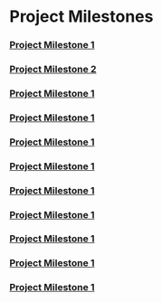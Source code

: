 # Project Milestones

### [Project Milestone 1]()

### [Project Milestone 2]()

### [Project Milestone 1]()
### [Project Milestone 1]()
### [Project Milestone 1]()
### [Project Milestone 1]()
### [Project Milestone 1]()
### [Project Milestone 1]()
### [Project Milestone 1]()
### [Project Milestone 1]()
### [Project Milestone 1]()
